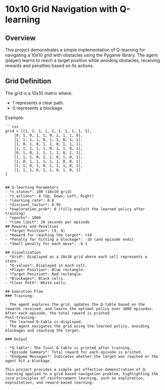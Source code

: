 # 10x10 Grid Navigation with Q-learning
## Overview
This project demonstrates a simple implementation of Q-learning for navigating a 10x10 grid with obstacles using the Pygame library. The agent (player) learns to reach a target position while avoiding obstacles, receiving rewards and penalties based on its actions.

## Grid Definition
The grid is a 10x10 matrix where:
- 1 represents a clear path.
- 0 represents a blockage.

Example:

    ```css
    grid = [[1, 1, 1, 1, 1, 1, 1, 1, 1, 1],
        [0, 1, 0, 1, 1, 0, 1, 1, 1, 0],
        [1, 1, 1, 1, 0, 1, 1, 0, 1, 1],
        [1, 0, 1, 0, 1, 1, 0, 1, 1, 1],
        [1, 1, 1, 1, 1, 0, 1, 1, 0, 1],
        [0, 1, 0, 1, 1, 1, 1, 0, 1, 1],
        [1, 1, 1, 0, 1, 1, 0, 1, 0, 1],
        [1, 0, 1, 1, 1, 1, 1, 0, 0, 1],
        [1, 1, 0, 1, 0, 1, 1, 1, 0, 1],
        [1, 1, 1, 0, 1, 1, 0, 1, 0, 1]
    ]
```

## Q-learning Parameters
- *n_states*: 100 (10x10 grid)
- *n_actions*: 4 (Up, Down, Left, Right)
- *learning_rate*: 0.8
- *discount_factor*: 0.95
- *exploration_prob*: 0 (fully exploit the learned policy after training)
- *epochs*: 1000
- *time_limit*: 20 seconds per episode
## Rewards and Penalties
- *Target Position*: [9, 9]
- *Reward for reaching the target*: +10
- *Penalty for hitting a blockage*: -10 (and episode ends)
- *Small penalty for each move*: -0.1

## Visualization
- *Grid*: Displayed as a 10x10 grid where each cell represents a state.
- *Q-values*: Displayed in each cell.
- *Player Position*: Blue rectangle.
- *Target Position*: Red rectangle.
- *Blockages*: Black cells.
- *Clear Path*: White cells.

## Execution Flow
### Training:

- The agent explores the grid, updates the Q-table based on the rewards received, and learns the optimal policy over 1000 episodes.
After each episode, the total reward is printed.
Post-training:
- The learned Q-table is displayed.
- The agent navigates the grid using the learned policy, avoiding blockages and reaching the target.

### Output

- *Q-table*: The final Q-table is printed after training.
- *Episode Summary*: Total reward for each episode is printed.
- *Endgame Messages*: Indicates whether the target was reached or the agent hit a blockage.

This project provides a simple yet effective demonstration of Q-learning applied to a grid-based navigation problem, highlighting the core principles of reinforcement learning, such as exploration, exploitation, and reward-based learning.